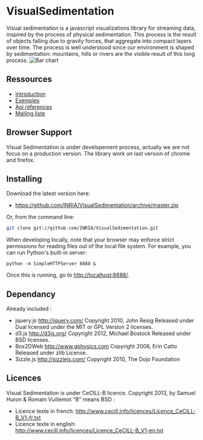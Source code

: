 VisualSedimentation
===================


Visual sedimentation is a javascript visualizations library for streaming data, inspired by the process of physical sedimentation. This process is the result of objects falling due to gravity forces, that aggregate into compact layers over time. The process is well understood since our environment is shaped by sedimentation: mountains, hills or rivers are the visible result of this long process.
![Bar chart](https://raw.github.com/INRIA/VisualSedimentation/master/img/barchart.png)


## Ressources

* [Introduction](http://visualsedimentation.org)
* [Exemples](http://www.visualsedimentation.org/examples/) 
* [Api references](http://www.visualsedimentation.org/documentation/) 
* [Mailing liste](https://groups.google.com/forum/?fromgroups#!forum/visualsedimentation)

## Browser Support 
Visual Sedimentation is under developement process, actually we are not focus on a production version.
The library work on last version of chrome and firefox.

## Installing

Download the latest version here:

* <https://github.com/INRIA/VisualSedimentation/archive/master.zip>

Or, from the command line:

```bash
git clone git://github.com/INRIA/VisualSedimentation.git
```

When developing locally, note that your browser may enforce strict permissions for reading files out of the local file system.  For example, you can run Python's built-in server:

    python -m SimpleHTTPServer 8888 &

Once this is running, go to <http://localhost:8888/>.


## Dependancy

Already included :
* jquery.js
http://jquery.com/
Copyright 2010, John Resig
Released under Dual licensed under the MIT or GPL Version 2 licenses.
* d3.js
http://d3js.org/
Copyright 2012, Michael Bostock
Released under BSD licenses.
* Box2DWeb
http://www.gphysics.com
Copyright 2006, Erin Catto 
Released under zlib License.
* Sizzle.js
http://sizzlejs.com/
Copyright 2010, The Dojo Foundation

## Licences

Visual Sedimentation is under CeCILL-B licence.
Copyright 2013, by Samuel Huron & Romain Vuillemot
"B" means BSD :
* Licence texte in french: <http://www.cecill.info/licences/Licence_CeCILL-B_V1-fr.txt>
* Licence texte in english: <http://www.cecill.info/licences/Licence_CeCILL-B_V1-en.txt>

